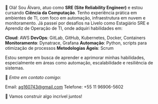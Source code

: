  👋 Olá! Sou Álvaro, atuo como **SRE (Site Reliability Engineer)** e estou cursando **Ciência da Computação**. Tenho experiência prática em ambientes de TI, com foco em automação, infraestrutura em nuvem e monitoramento. Já passei por desafios na Livelo como Estagiário SRE e Aprendiz de Operação de TI, onde adquiri habilidades em:

**Cloud**: AWS
**DevOps**: GitLab, GitHub, Kubernetes, Docker, Containers
**Monitoramento**: Dynatrace, Grafana
**Automação**: Python, scripts para otimização de processos
**Metodologias Ágeis**: Scrum

Estou sempre em busca de aprender e aprimorar minhas habilidades, especialmente em áreas como automação, escalabilidade e resiliência de sistemas.

💬 *Entre em contato comigo*:

Email: ag160743@gmail.com
Telefone: +55 11 96906-5602

 🚀 Vamos construir algo incrível juntos!
